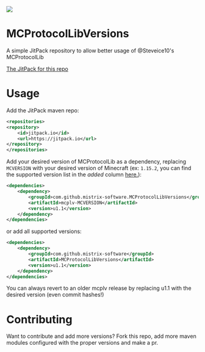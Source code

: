 [![](https://jitpack.io/v/mistrix-software/MCProtocolLibVersions.svg)](https://jitpack.io/#mistrix-software/MCProtocolLibVersions)

# MCProtocolLibVersions
A simple JitPack repository to allow better usage of @Steveice10's MCProtocolLib

[The JitPack for this repo](https://jitpack.io/#mistrix-software/MCProtocolLibVersions/)

# Usage
Add the JitPack maven repo:
```xml
<repositories>
<repository>
	<id>jitpack.io</id>
	<url>https://jitpack.io</url>
</repository>
</repositories>
```

Add your desired version of MCProtocolLib as a dependency, replacing `MCVERSION` with your desired version of Minecraft
(ex: `1.15.2`, you can find the supported version list in the _added_ column [here.](https://github.com/mistrix-software/MCProtocolLibVersions/projects/1)):
```xml
<dependencies>
	<dependency>
	    <groupId>com.github.mistrix-software.MCProtocolLibVersions</groupId>
		<artifactId>mcplv-MCVERSION</artifactId>
		<version>u1.1</version>
	</dependency>
</dependencies>
```
or add all supported versions:
```xml
<dependencies>
	<dependency>
	    <groupId>com.github.mistrix-software</groupId>
		<artifactId>MCProtocolLibVersions</artifactId>
		<version>u1.1</version>
	</dependency>
</dependencies>
```
You can always revert to an older mcplv release by replacing u1.1 with the desired version (even commit hashes!)

# Contributing
Want to contribute and add more versions? Fork this repo, add more maven modules configured with the proper versions and make a pr.
